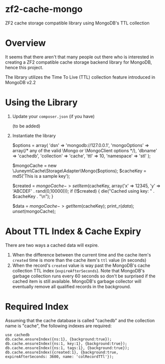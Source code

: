 zf2-cache-mongo
===============

ZF2 cache storage compatible library using MongoDB's TTL collection

Overview
===============
It seems that there aren't that many people out there who is interested in creating a ZF2 compatible cache storage backend library for MongoDB, hence this project. 

The library utilizes  the Time To Live (TTL) collection feature introduced in MongoDB v2.2

Using the Library
================
   1. Update your `composer.json` (if you have)
   
        (to be added)        

   2. Instantiate the library 
       
        $options = array(
          'dsn' => 'mongodb://127.0.0.1',
          'mongoOptions' => array(/* any of the valid \Mongo or \MongoClient options */),
          'dbname' => 'cachedb',
          'collection' => 'cache',
          'ttl' => 10,
          'namespace' => 'stl'
        );

        $mongoCache = new \Juneym\Cache\Storage\Adapter\Mongo($options);
        $cacheKey = md5('This is a sample key');
        
        $created = $mongoCache->setItem($cacheKey, array('x' => 12345, 'y' => 'ABCDEF' . rand(0,10000)));
        if (!$created) {
            die("Cached using key: " . $cacheKey . "\n");
        } 
        
        $data = $mongoCache->getItem($cacheKey);
        print_r($data);
        unset($mongoCache);


About TTL Index & Cache Expiry
================
There are two ways a cached data will expire. 

   1. When the difference between the current time and the cache item's `created` time is more than the cache item's `ttl` value (in seconds)
   2. When the record's `created` value is way past the MongoDB's cache collection TTL index (`expireAfterSeconds`). Note that MongoDB's garbage collection runs every 60 seconds so don't be surprised if the cached item is still available. MongoDB's garbage collector will eventually remove all qualified records in the background. 

Required Index
================
Assuming that the cache database is called "cachedb" and the collection name is "cache", fhe following
indexes are required:

    use cachedb
    db.cache.ensureIndex({ns:1}, {background:true});
    db.cache.ensureIndex({ns:1, key:1}, {background:true});
    db.cache.ensureIndex({ns:1, tags:1}, {background:true});
    db.cache.ensureIndex({created:1}, {background:true, expireAfterSeconds: 3600, name: 'colRecordTTl'});


